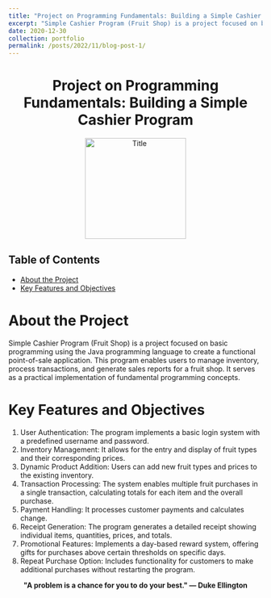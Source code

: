 ```yaml
---
title: "Project on Programming Fundamentals: Building a Simple Cashier Program"
excerpt: "Simple Cashier Program (Fruit Shop) is a project focused on basic programming using the Java programming language to create a functional point-of-sale application. This program enables users to manage inventory, process transactions, and generate sales reports for a fruit shop. It serves as a practical implementation of fundamental programming concepts."
date: 2020-12-30
collection: portfolio
permalink: /posts/2022/11/blog-post-1/
---
```

<div style="text-align:center;">
    <h1>Project on Programming Fundamentals: Building a Simple Cashier Program</h1>
</div>

<div style="text-align:center;">
    <image src="/images/daspro.jpg" height="200" controls title="Title"></image>
</div>

## Table of Contents
- [About the Project](#about-the-project)
- [Key Features and Objectives](#key-features-and-objectives)

# About the Project
Simple Cashier Program (Fruit Shop) is a project focused on basic programming using the Java programming language to create a functional point-of-sale application. This program enables users to manage inventory, process transactions, and generate sales reports for a fruit shop. It serves as a practical implementation of fundamental programming concepts.

# Key Features and Objectives
  1. User Authentication: The program implements a basic login system with a predefined username and password.
  2. Inventory Management: It allows for the entry and display of fruit types and their corresponding prices.
  3. Dynamic Product Addition: Users can add new fruit types and prices to the existing inventory.
  4. Transaction Processing: The system enables multiple fruit purchases in a single transaction, calculating totals for each item and the overall purchase.
  5. Payment Handling: It processes customer payments and calculates change.
  6. Receipt Generation: The program generates a detailed receipt showing individual items, quantities, prices, and totals.
  7. Promotional Features: Implements a day-based reward system, offering gifts for purchases above certain thresholds on specific days.
  8. Repeat Purchase Option: Includes functionality for customers to make additional purchases without restarting the program.

<p align="center">
  <strong>"A problem is a chance for you to do your best." — Duke Ellington</strong>
</p>